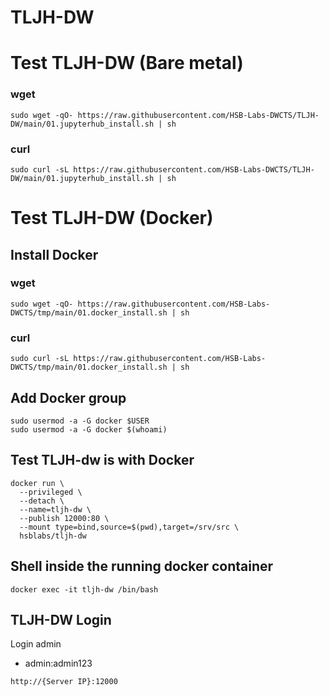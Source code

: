 # TLJH-DW
# Test TLJH-DW (Bare metal)
### wget
```
sudo wget -qO- https://raw.githubusercontent.com/HSB-Labs-DWCTS/TLJH-DW/main/01.jupyterhub_install.sh | sh
```

### curl
```
sudo curl -sL https://raw.githubusercontent.com/HSB-Labs-DWCTS/TLJH-DW/main/01.jupyterhub_install.sh | sh
```

# Test TLJH-DW (Docker)

## Install Docker
### wget
```
sudo wget -qO- https://raw.githubusercontent.com/HSB-Labs-DWCTS/tmp/main/01.docker_install.sh | sh
```

### curl
```
sudo curl -sL https://raw.githubusercontent.com/HSB-Labs-DWCTS/tmp/main/01.docker_install.sh | sh
```

## Add Docker group
```
sudo usermod -a -G docker $USER
sudo usermod -a -G docker $(whoami)
```

## Test TLJH-dw is with Docker
```
docker run \
  --privileged \
  --detach \
  --name=tljh-dw \
  --publish 12000:80 \
  --mount type=bind,source=$(pwd),target=/srv/src \
  hsblabs/tljh-dw
```

## Shell inside the running docker container
```
docker exec -it tljh-dw /bin/bash
```

## TLJH-DW Login
Login admin
 - admin:admin123
```
http://{Server IP}:12000
```
